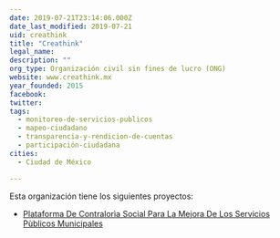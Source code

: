 ```yaml
---
date: 2019-07-21T23:14:06.000Z
date_last_modified: 2019-07-21
uid: creathink
title: "Creathink"
legal_name: 
description: ""
org_type: Organización civil sin fines de lucro (ONG)
website: www.creathink.mx
year_founded: 2015
facebook: 
twitter: 
tags:
  - monitoreo-de-servicios-publicos
  - mapeo-ciudadano
  - transparencia-y-rendicion-de-cuentas
  - participación-ciudadana
cities: 
  - Ciudad de México

---
```


Esta organización tiene los siguientes proyectos:

- [Plataforma De Contralorìa Social Para La Mejora De Los Servicios Pùblicos Municipales](/proyectos/plataforma-de-contraloria-social-para-la-mejora-de-los-servicios-publicos-municipales)
